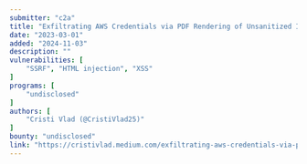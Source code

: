 ```yaml
---
submitter: "c2a"
title: "Exfiltrating AWS Credentials via PDF Rendering of Unsanitized Input"
date: "2023-03-01"
added: "2024-11-03"
description: ""
vulnerabilities: [
    "SSRF", "HTML injection", "XSS"
]
programs: [
    "undisclosed"
]
authors: [
    "Cristi Vlad (@CristiVlad25)"
]
bounty: "undisclosed"
link: "https://cristivlad.medium.com/exfiltrating-aws-credentials-via-pdf-rendering-of-unsanitized-input-63f39d60d963"
---
```




